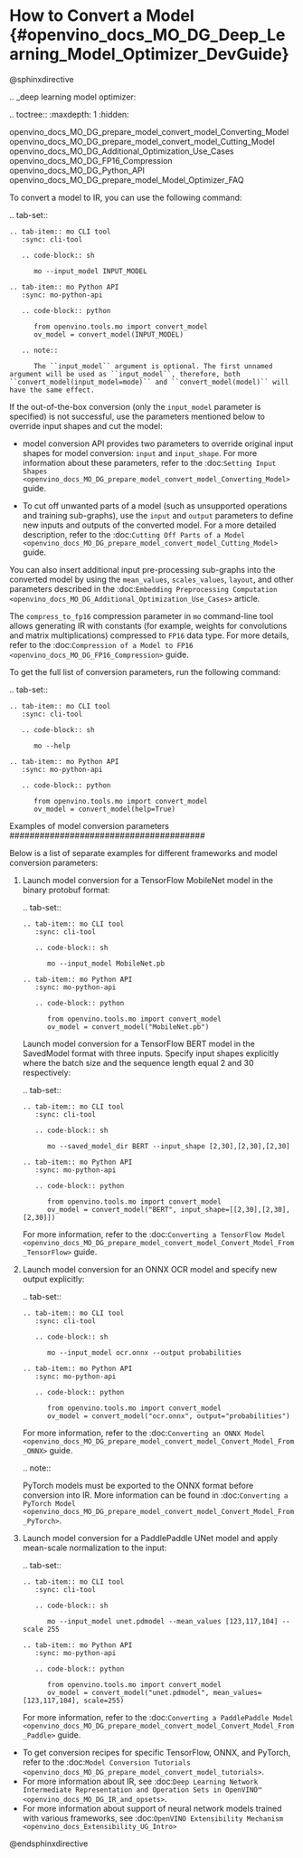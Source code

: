# How to Convert a Model {#openvino_docs_MO_DG_Deep_Learning_Model_Optimizer_DevGuide}

@sphinxdirective

.. _deep learning model optimizer:

.. toctree::
   :maxdepth: 1
   :hidden:

   openvino_docs_MO_DG_prepare_model_convert_model_Converting_Model
   openvino_docs_MO_DG_prepare_model_convert_model_Cutting_Model
   openvino_docs_MO_DG_Additional_Optimization_Use_Cases
   openvino_docs_MO_DG_FP16_Compression
   openvino_docs_MO_DG_Python_API
   openvino_docs_MO_DG_prepare_model_Model_Optimizer_FAQ


To convert a model to IR, you can use the following command:

.. tab-set::

    .. tab-item:: mo CLI tool
       :sync: cli-tool

       .. code-block:: sh

          mo --input_model INPUT_MODEL

    .. tab-item:: mo Python API
       :sync: mo-python-api

       .. code-block:: python

          from openvino.tools.mo import convert_model
          ov_model = convert_model(INPUT_MODEL)

       .. note::

          The ``input_model`` argument is optional. The first unnamed argument will be used as ``input_model``, therefore, both ``convert_model(input_model=mode)`` and ``convert_model(model)`` will have the same effect.


If the out-of-the-box conversion (only the ``input_model`` parameter is specified) is not successful, use the parameters mentioned below to override input shapes and cut the model:

- model conversion API provides two parameters to override original input shapes for model conversion: ``input`` and ``input_shape``.
For more information about these parameters, refer to the :doc:`Setting Input Shapes <openvino_docs_MO_DG_prepare_model_convert_model_Converting_Model>` guide.

- To cut off unwanted parts of a model (such as unsupported operations and training sub-graphs),
use the ``input`` and ``output`` parameters to define new inputs and outputs of the converted model.
For a more detailed description, refer to the :doc:`Cutting Off Parts of a Model <openvino_docs_MO_DG_prepare_model_convert_model_Cutting_Model>` guide.

You can also insert additional input pre-processing sub-graphs into the converted model by using
the ``mean_values``, ``scales_values``, ``layout``, and other parameters described
in the :doc:`Embedding Preprocessing Computation <openvino_docs_MO_DG_Additional_Optimization_Use_Cases>` article.

The ``compress_to_fp16`` compression parameter in ``mo`` command-line tool allows generating IR with constants (for example, weights for convolutions and matrix multiplications) compressed to ``FP16`` data type. For more details, refer to the :doc:`Compression of a Model to FP16 <openvino_docs_MO_DG_FP16_Compression>` guide.

To get the full list of conversion parameters, run the following command:

.. tab-set::

    .. tab-item:: mo CLI tool
       :sync: cli-tool

       .. code-block:: sh

          mo --help

    .. tab-item:: mo Python API
       :sync: mo-python-api

       .. code-block:: python

          from openvino.tools.mo import convert_model
          ov_model = convert_model(help=True)


Examples of model conversion parameters
#######################################

Below is a list of separate examples for different frameworks and model conversion parameters:

1. Launch model conversion for a TensorFlow MobileNet model in the binary protobuf format:

   .. tab-set::
   
       .. tab-item:: mo CLI tool
          :sync: cli-tool
   
          .. code-block:: sh
   
             mo --input_model MobileNet.pb
   
       .. tab-item:: mo Python API
          :sync: mo-python-api
   
          .. code-block:: python
   
             from openvino.tools.mo import convert_model
             ov_model = convert_model("MobileNet.pb")


   Launch model conversion for a TensorFlow BERT model in the SavedModel format with three inputs. Specify input shapes explicitly where the batch size and the sequence length equal 2 and 30 respectively:

   .. tab-set::
   
       .. tab-item:: mo CLI tool
          :sync: cli-tool
   
          .. code-block:: sh
   
             mo --saved_model_dir BERT --input_shape [2,30],[2,30],[2,30]
   
       .. tab-item:: mo Python API
          :sync: mo-python-api
   
          .. code-block:: python
   
             from openvino.tools.mo import convert_model
             ov_model = convert_model("BERT", input_shape=[[2,30],[2,30],[2,30]])


   For more information, refer to the :doc:`Converting a TensorFlow Model <openvino_docs_MO_DG_prepare_model_convert_model_Convert_Model_From_TensorFlow>` guide.

2. Launch model conversion for an ONNX OCR model and specify new output explicitly:

   .. tab-set::
   
       .. tab-item:: mo CLI tool
          :sync: cli-tool
   
          .. code-block:: sh
   
             mo --input_model ocr.onnx --output probabilities
   
       .. tab-item:: mo Python API
          :sync: mo-python-api
   
          .. code-block:: python
   
             from openvino.tools.mo import convert_model
             ov_model = convert_model("ocr.onnx", output="probabilities")


   For more information, refer to the :doc:`Converting an ONNX Model <openvino_docs_MO_DG_prepare_model_convert_model_Convert_Model_From_ONNX>` guide.

   .. note::

      PyTorch models must be exported to the ONNX format before conversion into IR. More information can be found in :doc:`Converting a PyTorch Model <openvino_docs_MO_DG_prepare_model_convert_model_Convert_Model_From_PyTorch>`.

3. Launch model conversion for a PaddlePaddle UNet model and apply mean-scale normalization to the input:

   .. tab-set::
   
       .. tab-item:: mo CLI tool
          :sync: cli-tool
   
          .. code-block:: sh
   
             mo --input_model unet.pdmodel --mean_values [123,117,104] --scale 255
   
       .. tab-item:: mo Python API
          :sync: mo-python-api
   
          .. code-block:: python
   
             from openvino.tools.mo import convert_model
             ov_model = convert_model("unet.pdmodel", mean_values=[123,117,104], scale=255)


   For more information, refer to the :doc:`Converting a PaddlePaddle Model <openvino_docs_MO_DG_prepare_model_convert_model_Convert_Model_From_Paddle>` guide.

- To get conversion recipes for specific TensorFlow, ONNX, and PyTorch, refer to the :doc:`Model Conversion Tutorials <openvino_docs_MO_DG_prepare_model_convert_model_tutorials>`.
- For more information about IR, see :doc:`Deep Learning Network Intermediate Representation and Operation Sets in OpenVINO™ <openvino_docs_MO_DG_IR_and_opsets>`.
- For more information about support of neural network models trained with various frameworks, see :doc:`OpenVINO Extensibility Mechanism <openvino_docs_Extensibility_UG_Intro>`

@endsphinxdirective
